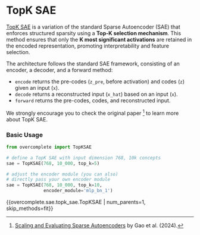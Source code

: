 # TopK SAE

[TopK SAE](https://arxiv.org/abs/2406.04093) is a variation of the standard Sparse Autoencoder (SAE) that enforces structured sparsity using a **Top-K selection mechanism**. This method ensures that only the **K most significant activations** are retained in the encoded representation, promoting interpretability and feature selection.

The architecture follows the standard SAE framework, consisting of an encoder, a decoder, and a forward method:

- `encode` returns the pre-codes (`z_pre`, before activation) and codes (`z`) given an input (`x`).
- `decode` returns a reconstructed input (`x_hat`) based on an input (`x`).
- `forward` returns the pre-codes, codes, and reconstructed input.

We strongly encourage you to check the original paper [^1] to learn more about TopK SAE.

### Basic Usage
```python
from overcomplete import TopKSAE

# define a TopK SAE with input dimension 768, 10k concepts
sae = TopKSAE(768, 10_000, top_k=5)

# adjust the encoder module (you can also)
# directly pass your own encoder module
sae = TopKSAE(768, 10_000, top_k=10,
              encoder_module='mlp_bn_1')
```

{{overcomplete.sae.topk_sae.TopKSAE | num_parents=1, skip_methods=fit}}

[^1]: [Scaling and Evaluating Sparse Autoencoders](https://arxiv.org/abs/2406.04093v1) by Gao et al. (2024).
